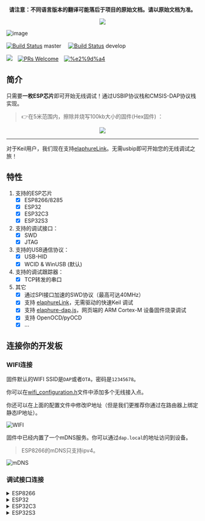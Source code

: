 <p align="center"><b>请注意：不同语言版本的翻译可能落后于项目的原始文档。请以原始文档为准。</b></p>

<p align="center"><img src="https://user-images.githubusercontent.com/17078589/120061980-49274280-c092-11eb-9916-4965f6c48388.png"/></p>

![image](https://user-images.githubusercontent.com/17078589/107857220-05ecef00-6e68-11eb-9fa0-506b32052dba.png)

[![Build Status](https://github.com/windowsair/wireless-esp8266-dap/workflows/build/badge.svg?branch=master)](https://github.com/windowsair/wireless-esp8266-dap/actions?query=branch%3Amaster) master　
[![Build Status](https://github.com/windowsair/wireless-esp8266-dap/workflows/build/badge.svg?branch=develop)](https://github.com/windowsair/wireless-esp8266-dap/actions?query=branch%3Adevelop) develop

[![](https://img.shields.io/badge/license-MIT-green.svg?style=flat-square)](https://github.com/windowsair/wireless-esp8266-dap/LICENSE)　[![PRs Welcome](https://img.shields.io/badge/PRs-welcome-blue.svg?style=flat-square)](https://github.com/windowsair/wireless-esp8266-dap/pulls)　[![%e2%9d%a4](https://img.shields.io/badge/made%20with-%e2%9d%a4-ff69b4.svg?style=flat-square)](https://github.com/windowsair/wireless-esp8266-dap)

## 简介

只需要**一枚ESP芯片**即可开始无线调试！通过USBIP协议栈和CMSIS-DAP协议栈实现。

> 👉在5米范围内，擦除并烧写100kb大小的固件(Hex固件) ：

<p align="center"><img src="https://user-images.githubusercontent.com/17078589/120925694-4bca0d80-c70c-11eb-91b7-ffa54770faea.gif"/></p>

----

对于Keil用户，我们现在支持[elaphureLink](https://github.com/windowsair/elaphureLink)。无需usbip即可开始您的无线调试之旅！

## 特性

1. 支持的ESP芯片
    - [x] ESP8266/8285
    - [x] ESP32
    - [x] ESP32C3
    - [x] ESP32S3

2. 支持的调试接口：
    - [x] SWD
    - [x] JTAG

3. 支持的USB通信协议：
    - [x] USB-HID
    - [x] WCID & WinUSB (默认)
4. 支持的调试跟踪器：
    - [x] TCP转发的串口

5. 其它
    - [x] 通过SPI接口加速的SWD协议（最高可达40MHz）
    - [x] 支持 [elaphureLink](https://github.com/windowsair/elaphureLink)，无需驱动的快速Keil 调试
    - [x] 支持 [elaphure-dap.js](https://github.com/windowsair/elaphure-dap.js)，网页端的 ARM Cortex-M 设备固件烧录调试
    - [x] 支持 OpenOCD/pyOCD
    - [x] ...

## 连接你的开发板

### WIFI连接

固件默认的WIFI SSID是`DAP`或者`OTA`，密码是`12345678`。

你可以在[wifi_configuration.h](main/wifi_configuration.h)文件中添加多个无线接入点。

你还可以在上面的配置文件中修改IP地址（但是我们更推荐你通过在路由器上绑定静态IP地址）。

![WIFI](https://user-images.githubusercontent.com/17078589/118365659-517e7880-b5d0-11eb-9a5b-afe43348c2ba.png)

固件中已经内置了一个mDNS服务。你可以通过`dap.local`的地址访问到设备。

> ESP8266的mDNS只支持ipv4。

![mDNS](https://user-images.githubusercontent.com/17078589/149659052-7b29533f-9660-4811-8125-f8f50490d762.png)


### 调试接口连接

<details>
<summary>ESP8266</summary>

| SWD            |        |
|----------------|--------|
| SWCLK          | GPIO14 |
| SWDIO          | GPIO13 |
| TVCC           | 3V3    |
| GND            | GND    |


--------------


| JTAG               |         |
|--------------------|---------|
| TCK                | GPIO14  |
| TMS                | GPIO13  |
| TDI                | GPIO4   |
| TDO                | GPIO16  |
| nTRST \(optional\) | GPIO0\* |
| nRESET             | GPIO5   |
| TVCC               | 3V3     |
| GND                | GND     |

--------------

| Other              |               |
|--------------------|---------------|
| LED\_WIFI\_STATUS  | GPIO15        |
| Tx                 | GPIO2         |
| Rx                 | GPIO3 (U0RXD) |

> Rx和Tx用于TCP转发的串口，默认不开启该功能。

</details>


<details>
<summary>ESP32</summary>

| SWD            |        |
|----------------|--------|
| SWCLK          | GPIO14 |
| SWDIO          | GPIO13 |
| TVCC           | 3V3    |
| GND            | GND    |


--------------


| JTAG               |         |
|--------------------|---------|
| TCK                | GPIO14  |
| TMS                | GPIO13  |
| TDI                | GPIO18  |
| TDO                | GPIO19  |
| nTRST \(optional\) | GPIO25  |
| nRESET             | GPIO26  |
| TVCC               | 3V3     |
| GND                | GND     |

--------------

| Other              |               |
|--------------------|---------------|
| LED\_WIFI\_STATUS  | GPIO27        |
| Tx                 | GPIO23        |
| Rx                 | GPIO22        |


> Rx和Tx用于TCP转发的串口，默认不开启该功能。


</details>


<details>
<summary>ESP32C3</summary>

| SWD            |        |
|----------------|--------|
| SWCLK          | GPIO6  |
| SWDIO          | GPIO7  |
| TVCC           | 3V3    |
| GND            | GND    |


--------------


| JTAG               |         |
|--------------------|---------|
| TCK                | GPIO6   |
| TMS                | GPIO7   |
| TDI                | GPIO9   |
| TDO                | GPIO8   |
| nTRST \(optional\) | GPIO4   |
| nRESET             | GPIO5   |
| TVCC               | 3V3     |
| GND                | GND     |

--------------

| Other              |               |
|--------------------|---------------|
| LED\_WIFI\_STATUS  | GPIO10        |
| Tx                 | GPIO19        |
| Rx                 | GPIO18        |


> Rx和Tx用于TCP转发的串口，默认不开启该功能。


</details>

<details>
<summary>ESP32S3</summary>

| SWD            |        |
|----------------|--------|
| SWCLK          | GPIO12 |
| SWDIO          | GPIO11 |
| TVCC           | 3V3    |
| GND            | GND    |


--------------


| JTAG               |        |
|--------------------|--------|
| TCK                | GPIO12 |
| TMS                | GPIO11 |
| TDI                | GPIO10 |
| TDO                | GPIO9  |
| nTRST \(optional\) | GPIO14 |
| nRESET             | GPIO13 |
| TVCC               | 3V3    |
| GND                | GND    |



----

## 硬件参考电路

目前这里仅有ESP8266的参考电路。


我们为你提供了一个简单的硬件电路例子作为参考：

![sch](https://user-images.githubusercontent.com/17078589/120953707-2a0a6e00-c780-11eb-9ad8-7221cf847974.png)

***除此之外，你也可以像我们一开始给出的那张图片直接用杜邦线连接开发板，这就不需要额外的电路。***

此外，你还可以从贡献者那里获得一个完整的硬件参考电路，详见 [circuit](circuit)文件夹。

------

## 编译固件并烧写

你可以在本地构建或使用Github Action在线构建固件，然后下载固件进行烧写。

### 使用Github Action在线构建固件

详见：[Build with Github Action](https://github.com/windowsair/wireless-esp8266-dap/wiki/Build-with-Github-Action)

### 在本地构建并烧写


<details>
<summary>ESP8266</summary>

1. 获取ESP8266 SDK

    项目中已经随附了一个SDK。请不要使用其他版本的SDK。

2. 编译和烧写

    使用ESP-IDF编译系统进行构建。
    更多的信息，请见：[Build System](https://docs.espressif.com/projects/esp-idf/en/latest/api-guides/build-system.html "Build System")


下面例子展示了在Windows上完成这些任务的一种可行方法：

```bash
# 编译
python ./idf.py build
# 烧写
python ./idf.py -p /dev/ttyS5 flash
```

</details>


<details>
<summary>ESP32/ESP32C3</summary>

1. 获取esp-idf

    目前，请考虑使用esp-idf v4.4.2： https://github.com/espressif/esp-idf/releases/tag/v4.4.2

2. 编译和烧写

    使用ESP-IDF编译系统进行构建。
    更多的信息，请见：[Build System](https://docs.espressif.com/projects/esp-idf/en/latest/api-guides/build-system.html "Build System")


下面例子展示了在Windows上完成这些任务的一种可行方法：

```bash
# 编译
idf.py build
# 烧写
idf.py -p /dev/ttyS5 flash
```


> 位于项目根目录的`idf.py`脚本仅适用于较老的ESP8266设备，请不要在ESP32设备上使用。

</details>


> 我们还提供了预编译固件用于快速评估。详见 [Releases](https://github.com/windowsair/wireless-esp8266-dap/releases)




## 使用

1. 获取USBIP项目

- Windows: [usbip-win](https://github.com/cezanne/usbip-win)。
- Linux：USBIP作为Linux内核的一部分发布，但我们还没有在Linux平台上测试，下面的说明都是在Windows平台下的。

2. 启动ESP8266并且把ESP8266连接到同一个WIFI下。

3. 通过USBIP连接ESP8266：

```bash
# 仅HID模式，用于SourceForge上的预编译版本或者旧的USBIP版本。
.\usbip.exe -D -a <your-esp8266-ip-address>  1-1

# 👉 推荐。HID模式或者WinUSB模式。用于usbip-win 0.3.0 kmdf ude版本。
.\usbip.exe attach_ude -r <your-esp8266-ip-address> -b 1-1
```

如果一切顺利，你应该看到你的设备被连接，如下图所示。

![image](https://user-images.githubusercontent.com/17078589/107849548-f903d780-6e36-11eb-846f-3eaf0c0dc089.png)

下面我们用keil MDK来测试：

![target](https://user-images.githubusercontent.com/17078589/73830040-eb3c6f00-483e-11ea-85ee-c40b68a836b2.png)

------

## 经常会问的问题

### Keil提示“RDDI-DAP ERROR”或“SWD/JTAG Communication Failure”

1. 检查线路连接。别忘了连接3V3引脚。
2. 检查网络连接是否稳定。


## DAP很慢或者不稳定

注意，本项目受限于周围的网络环境。如果你在电脑上使用热点进行连接，你可以尝试使用wireshark等工具对网络连接进行分析。当调试闲置时，线路上应保持静默，而正常工作时一般不会发生太多的丢包。

一些局域网广播数据包可能会造成严重影响，这些包可能由这些应用发出：
- DropBox LAN Sync
- Logitech Arx Control
- ...

对于ESP8266, 这无异于UDP洪水攻击...😰


周围的射频环境同样会造成影响，此外距离、网卡性能等也可能是需要考虑的。



## 文档

### 速度策略

单独使用ESP8266通用IO时的最大翻转速率只有大概2MHz。当你选择最大时钟时，我们需要采取以下操作：

- `clock < 2Mhz` ：与你选择的时钟速度类似。
- `2MHz <= clock < 10MHz` ：使用最快的纯IO速度。
- `clock >= 10MHz` ：使用40MHz时钟的SPI加速。

> 请注意，这个项目最重要的速度制约因素仍然是TCP连接速度。

### 对于OpenOCD用户

这个项目最初是为在Keil上运行而设计的，但现在你也可以在OpenOCD上通过它来烧录程序。

```bash
> halt
> flash write_image [erase] [unlock] filename [offset] [type]
```

> 现已支持 pyOCD

### 系统 OTA

当这个项目被更新时，你可以通过无线方式更新固件。

请访问以下网站了解OTA操作。[在线OTA](http://corsacota.surge.sh/?address=dap.local:3241)

对于大多数ESP8266设备，你不需要关心闪存的大小。然而，闪存大小设置不当可能会导致OTA失败。在这种情况下，请用`idf.py menuconfig`改变闪存大小，或者修改`sdkconfig`：

```
# 选择一个flash大小
CONFIG_ESPTOOLPY_FLASHSIZE_1MB=y
CONFIG_ESPTOOLPY_FLASHSIZE_2MB=y
CONFIG_ESPTOOLPY_FLASHSIZE_4MB=y
CONFIG_ESPTOOLPY_FLASHSIZE_8MB=y
CONFIG_ESPTOOLPY_FLASHSIZE_16MB=y

# 然后设置flash大小
CONFIG_ESPTOOLPY_FLASHSIZE="2MB"
```

如果闪存大小为2MB，sdkconfig文件会看起来像这样：

```
CONFIG_ESPTOOLPY_FLASHSIZE_2MB=y
CONFIG_ESPTOOLPY_FLASHSIZE="2MB"
```

对于闪存大小为1MB的设备，如ESP8285，必须做以下修改。

```
CONFIG_PARTITION_TABLE_FILENAME="partitions_two_ota.1MB.csv"
CONFIG_ESPTOOLPY_FLASHSIZE_1MB=y
CONFIG_ESPTOOLPY_FLASHSIZE="1MB"
CONFIG_ESP8266_BOOT_COPY_APP=y
```

可以用esptool.py工具检查你使用的ESP设备闪存大小：

```bash
esptool.py -p (PORT) flash_id
```

### TCP转发的串口

该功能在TCP和Uart之间提供了一个桥梁：
```
发送数据   ->  TCP  ->  Uart TX -> 外部设备

接收数据   <-  TCP  <-  Uart Rx <- 外部设备
```

![uart_tcp_bridge](https://user-images.githubusercontent.com/17078589/150290065-05173965-8849-4452-ab7e-ec7649f46620.jpg)

当TCP连接建立后，ESP芯片将尝试解决首次发送的文本。当文本是一个有效的波特率时，转发器就会切换到该波特率。例如，发送ASCII文本`115200`会将波特率切换为115200。
由于性能原因，该功能默认不启用。你可以修改 [wifi_configuration.h](main/wifi_configuration.h) 来打开它。

### elaphure-dap.js

对于 ESP8266 ，该功能默认关闭。可以在 menuconfig 中打开它：

```
CONFIG_USE_WEBSOCKET_DAP=y
```

----

## 开发

请查看其他分支以了解最新的开发进展。我们欢迎任何形式的贡献，包括但不限于新功能、关于电路的想法和文档。

如果你有什么想法，欢迎在下面提出：
- [新的Issues](https://github.com/windowsair/wireless-esp8266-dap/issues)
- [新的pull request](https://github.com/windowsair/wireless-esp8266-dap/pulls)


# 致谢

归功于以下项目、人员和组织。

> - https://github.com/thevoidnn/esp8266-wifi-cmsis-dap for adapter firmware based on CMSIS-DAP v1.0
> - https://github.com/ARM-software/CMSIS_5 for CMSIS
> - https://github.com/cezanne/usbip-win for usbip windows


- [@HeavenSpree](https://www.github.com/HeavenSpree)
- [@Zy19930907](https://www.github.com/Zy19930907)
- [@caiguang1997](https://www.github.com/caiguang1997)
- [@ZhuYanzhen1](https://www.github.com/ZhuYanzhen1)


## 许可证
[MIT 许可证](LICENSE)
